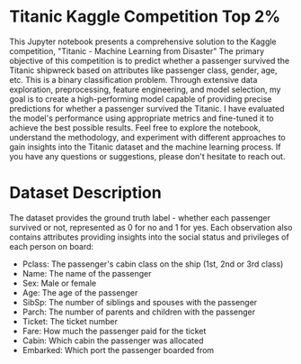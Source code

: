 # Titanic Kaggle Competition Top 2%
This Jupyter notebook presents a comprehensive solution to the Kaggle competition, "Titanic - Machine Learning from Disaster" The primary objective of this competition is to predict whether a passenger survived the Titanic shipwreck based on attributes like passenger class, gender, age, etc. This is a binary classification problem. Through extensive data exploration, preprocessing, feature engineering, and model selection, my goal is to create a high-performing model capable of providing precise predictions for whether a passenger survived the Titanic. I have evaluated the model's performance using appropriate metrics and fine-tuned it to achieve the best possible results. Feel free to explore the notebook, understand the methodology, and experiment with different approaches to gain insights into the Titanic dataset and the machine learning process. If you have any questions or suggestions, please don't hesitate to reach out.

# Dataset Description
The dataset provides the ground truth label - whether each passenger survived or not, represented as 0 for no and 1 for yes. Each observation also contains attributes providing insights into the social status and privileges of each person on board:
- Pclass: The passenger's cabin class on the ship (1st, 2nd or 3rd class)
- Name: The name of the passenger
- Sex: Male or female
- Age: The age of the passenger
- SibSp: The number of siblings and spouses with the passenger
- Parch: The number of parents and children with the passenger
- Ticket: The ticket number
- Fare: How much the passenger paid for the ticket
- Cabin: Which cabin the passenger was allocated
- Embarked: Which port the passenger boarded from
